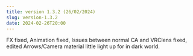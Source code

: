 ```yaml
---
title: version 1.3.2 (26/02/2024)
slug: version-1.3.2
date: 2024-02-26T20:00
---
```


FX fixed, 
Animation fixed, 
Issues between normal CA and VRClens fixed,
edited Arrows/Camera material little light up for in dark world.

